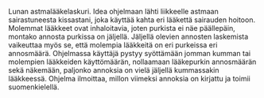 Lunan astmalääkelaskuri. Idea ohjelmaan lähti liikkeelle astmaan sairastuneesta kissastani, joka käyttää kahta eri lääkettä sairauden hoitoon.
Molemmat lääkkeet ovat inhaloitavia, joten purkista ei näe päällepäin, montako annosta purkissa on jäljellä. Jäljellä olevien annosten laskemista
vaikeuttaa myös se, että molempia lääkkeitä on eri purkeissa eri annosmäärä. Ohjelmassa käyttäjä pystyy syöttämään jomman kumman tai molempien lääkkeiden käyttömäärän, nollaamaan lääkepurkin annosmäärän sekä näkemään, paljonko annoksia on vielä jäljellä kummassakin lääkkeessä. Ohjelma ilmoittaa, millon viimeksi annoksia on kirjattu ja toimii suomenkielellä.
